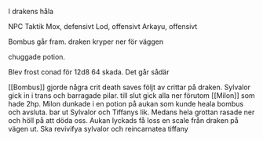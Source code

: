 I drakens håla

NPC Taktik
Mox, defensivt
Lod, offensivt
Arkayu, offensivt

Bombus går fram. draken kryper ner för väggen

chuggade potion.

Blev frost conad för 12d8 64 skada.
Det går sådär

[[Bombus]]  gjorde några crit death saves följt av crittar på draken. Sylvalor gick in i trans och barragade pilar. till slut gick alla ner förutom [[Milon]] som hade 2hp. Milon dunkade i en potion på aukan som kunde heala bombus och avsluta. bar ut Sylvalor och Tiffanys lik. Medans hela grottan rasade ner och höll på att döda oss.
Aukan lyckads få loss en scale från draken på vägen ut.
Ska revivifya sylvalor och reincarnatea tiffany